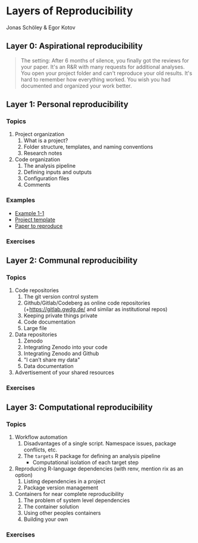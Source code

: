 Layers of Reproducibility
================
Jonas Schöley & Egor Kotov

## Layer 0: Aspirational reproducibility

> The setting: After 6 months of silence, you finally got the reviews for your paper. It's an R&R with many requests for additional analyses. You open your project folder and can't reproduce your old results. It's hard to remember how everything worked. You wish you had documented and organized your work better.

## Layer 1: Personal reproducibility

### Topics

1. Project organization
	1. What is a project?
	2. Folder structure, templates, and naming conventions
	3. Research notes
2. Code organization
	1. The analysis pipeline
	2. Defining inputs and outputs
	3. Configuration files
	4. Comments

### Examples

- [Example 1-1](https://github.com/jschoeley/openscience25/tree/main/layer1-personal/example_1-1)
- [Project template](https://github.com/jschoeley/openscience25/tree/main/layer1-personal/template/template.zip)
- [Paper to reproduce](https://www.demographic-research.org/articles/volume/44/19)

### Exercises

## Layer 2: Communal reproducibility

### Topics

1. Code repositories
	1. The git version control system
	2. Github/Gitlab/Codeberg as online code repositories (+https://gitlab.gwdg.de/ and similar as institutional repos)
	3. Keeping private things private
	4. Code documentation
	5. Large file
2. Data repositories
	1. Zenodo
	2. Integrating Zenodo into your code
	3. Integrating Zenodo and Github
	4. "I can’t share my data"
	5. Data documentation
3. Advertisement of your shared resources

### Exercises

## Layer 3: Computational reproducibility

### Topics

1. Workflow automation
	1. Disadvantages of a single script. Namespace issues, package conflicts, etc.
	2. The `targets` R package for defining an analysis pipeline
		- Computational isolation of each target step
2. Reproducing R-language dependencies (with renv, mention rix as an option)
	1. Listing dependencies in a project
	2. Package version management
3. Containers for near complete reproducibility
	1. The problem of system level dependencies
	2. The container solution
	3. Using other peoples containers
	4. Building your own

### Exercises